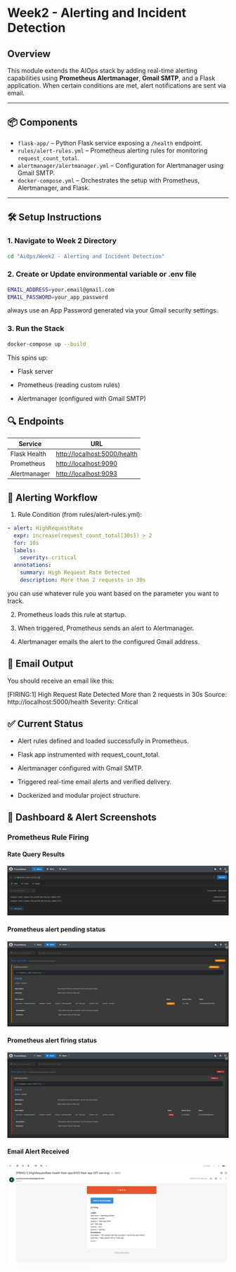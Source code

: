 # Week2 - Alerting and Incident Detection

## Overview

This module extends the AIOps stack by adding real-time alerting capabilities using **Prometheus Alertmanager**, **Gmail SMTP**, and a Flask application. When certain conditions are met, alert notifications are sent via email.

---

## 📦 Components

- `flask-app/` – Python Flask service exposing a `/health` endpoint.
- `rules/alert-rules.yml` – Prometheus alerting rules for monitoring `request_count_total`.
- `alertmanager/alertmanager.yml` – Configuration for Alertmanager using Gmail SMTP.
- `docker-compose.yml` – Orchestrates the setup with Prometheus, Alertmanager, and Flask.

---

## 🛠️ Setup Instructions

### 1. Navigate to Week 2 Directory

```bash
cd "AiOps/Week2 - Alerting and Incident Detection"
```

### 2. Create or Update environmental variable or .env file

```bash
EMAIL_ADDRESS=your.email@gmail.com
EMAIL_PASSWORD=your_app_password
```
always use an App Password generated via your Gmail security settings.

### 3. Run the Stack
```bash
docker-compose up --build
```
This spins up:

 - Flask server

 - Prometheus (reading custom rules)

 - Alertmanager (configured with Gmail SMTP)

 ## 🔍 Endpoints


| Service      | URL                                                          |
| ------------ | ------------------------------------------------------------ |
| Flask Health | [http://localhost:5000/health](http://localhost:5000/health) |
| Prometheus   | [http://localhost:9090](http://localhost:9090)               |
| Alertmanager | [http://localhost:9093](http://localhost:9093)               |


## 🔔 Alerting Workflow
1. Rule Condition (from rules/alert-rules.yml):
```yaml
- alert: HighRequestRate
  expr: increase(request_count_total[30s]) > 2
  for: 10s
  labels:
    severity: critical
  annotations:
    summary: High Request Rate Detected
    description: More than 2 requests in 30s
```
you can use whatever rule you want based on the parameter you want to track.

2. Prometheus loads this rule at startup.

3. When triggered, Prometheus sends an alert to Alertmanager.

4. Alertmanager emails the alert to the configured Gmail address.

## 📧 Email Output 
You should receive an email like this:

[FIRING:1] High Request Rate Detected
More than 2 requests in 30s
Source: http://localhost:5000/health
Severity: Critical

## ✅ Current Status
  - Alert rules defined and loaded successfully in Prometheus.

  - Flask app instrumented with request_count_total.

  - Alertmanager configured with Gmail SMTP.

  - Triggered real-time email alerts and verified delivery.

  - Dockerized and modular project structure.

## 📸 Dashboard & Alert Screenshots

### Prometheus Rule Firing
#### Rate Query Results
![Query results image](assets/rate_query.png)

#### Prometheus alert pending status
![Prometheus Rule Pending](assets/pending_status.png)

#### Prometheus alert firing status
![Prometheus Rule Firing](assets/Firing_status.png)

#### Email Alert Received  
![Email_Alert](./assets/alert_email_image.png)
